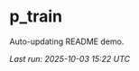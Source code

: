 # p_train

Auto-updating README demo.

<!--START_SECTION:status-->
_Last run: 2025-10-03 15:22 UTC_
<!--END_SECTION:status-->
































































































































































































































































































































































































































































































































































































































































































































































































































































































































































